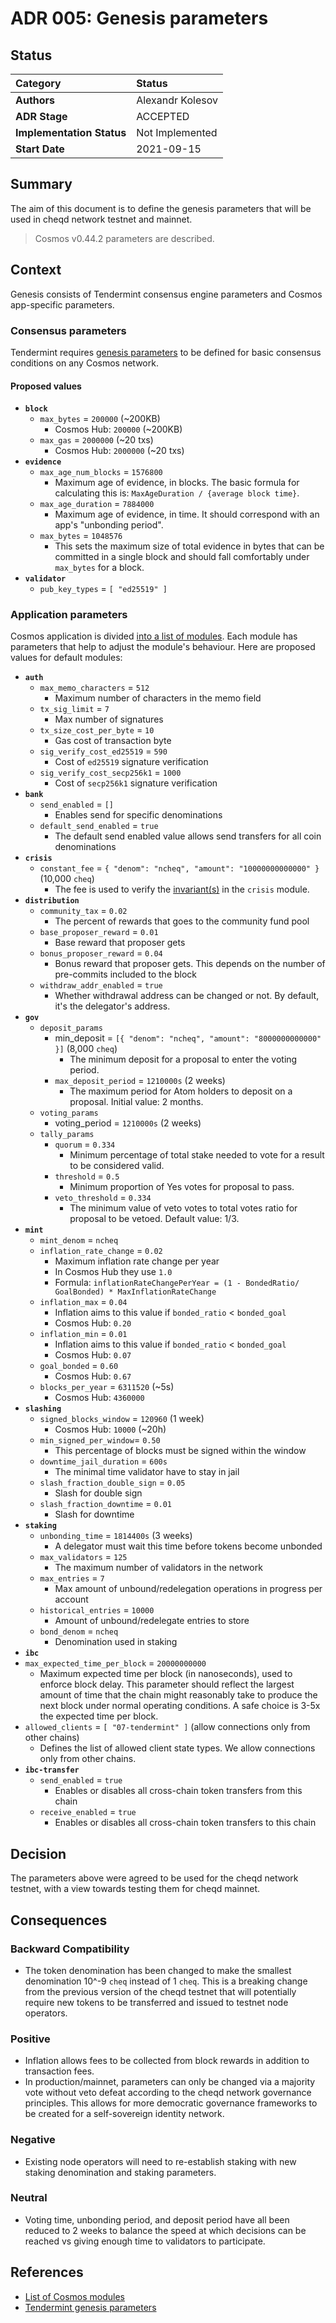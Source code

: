 # ADR 005: Genesis parameters

## Status

| Category | Status |
| :--- | :--- |
| **Authors** | Alexandr Kolesov |
| **ADR Stage** | ACCEPTED |
| **Implementation Status** | Not Implemented |
| **Start Date** | 2021-09-15 |

## Summary

The aim of this document is to define the genesis parameters that will be used in cheqd network testnet and mainnet.

> Cosmos v0.44.2 parameters are described.

## Context

Genesis consists of Tendermint consensus engine parameters and Cosmos app-specific parameters.

### Consensus parameters

Tendermint requires [genesis parameters](https://docs.tendermint.com/master/tendermint-core/using-tendermint.html#genesis) to be defined for basic consensus conditions on any Cosmos network.

#### Proposed values

* **`block`**
  * `max_bytes` = `200000` \(~200KB\)
    * Cosmos Hub: `200000` \(~200KB\)
  * `max_gas` = `2000000` \(~20 txs\)
    * Cosmos Hub: `2000000` \(~20 txs\)
* **`evidence`**
  * `max_age_num_blocks` = `1576800`
    * Maximum age of evidence, in blocks. The basic formula for calculating this is: `MaxAgeDuration / {average block time}`.
  * `max_age_duration` = `7884000`
    * Maximum age of evidence, in time. It should correspond with an app's "unbonding period".
  * `max_bytes` = `1048576`
    * This sets the maximum size of total evidence in bytes that can be committed in a single block and should fall comfortably under `max_bytes` for a block.
* **`validator`**
  * `pub_key_types` = `[ "ed25519" ]`

### Application parameters

Cosmos application is divided [into a list of modules](https://docs.cosmos.network/v0.44/modules/). Each module has parameters that help to adjust the module's behaviour. Here are proposed values for default modules:

* **`auth`**
  * `max_memo_characters` = `512`
    * Maximum number of characters in the memo field
  * `tx_sig_limit` = `7`
    * Max number of signatures
  * `tx_size_cost_per_byte` = `10`
    * Gas cost of transaction byte
  * `sig_verify_cost_ed25519` = `590`
    * Cost of `ed25519` signature verification
  * `sig_verify_cost_secp256k1` = `1000`
    * Cost of `secp256k1` signature verification
* **`bank`**
  * `send_enabled` = `[]`
    * Enables send for specific denominations
  * `default_send_enabled` = `true`
    * The default send enabled value allows send transfers for all coin denominations
* **`crisis`**
  * `constant_fee` = `{ "denom": "ncheq", "amount": "10000000000000" }` \(10,000 `cheq`\)
    * The fee is used to verify the [invariant\(s\)](https://docs.cosmos.network/v0.44/building-modules/invariants.html) in the `crisis` module.
* **`distribution`**
  * `community_tax` = `0.02`
    * The percent of rewards that goes to the community fund pool
  * `base_proposer_reward` = `0.01`
    * Base reward that proposer gets
  * `bonus_proposer_reward` = `0.04`
    * Bonus reward that proposer gets. This depends on the number of pre-commits included to the block
  * `withdraw_addr_enabled` = `true`
    * Whether withdrawal address can be changed or not. By default, it's the delegator's address.
* **`gov`**
  * `deposit_params`
    * min\_deposit = `[{ "denom": "ncheq", "amount": "8000000000000" }]` \(8,000 `cheq`\)
      * The minimum deposit for a proposal to enter the voting period.
    * `max_deposit_period` = `1210000s` \(2 weeks\)
      * The maximum period for Atom holders to deposit on a proposal. Initial value: 2 months.
  * `voting_params`
    * voting\_period = `1210000s` \(2 weeks\)
  * `tally_params`
    * `quorum` = `0.334`
      * Minimum percentage of total stake needed to vote for a result to be considered valid. 
    * `threshold` = `0.5`
      * Minimum proportion of Yes votes for proposal to pass.
    * `veto_threshold` = `0.334`
      * The minimum value of veto votes to total votes ratio for proposal to be vetoed. Default value: 1/3.
* **`mint`**
  * `mint_denom` = `ncheq`
  * `inflation_rate_change` = `0.02`
    * Maximum inflation rate change per year
    * In Cosmos Hub they use `1.0`
    * Formula: `inflationRateChangePerYear = (1 - BondedRatio/ GoalBonded) * MaxInflationRateChange`
  * `inflation_max` = `0.04`
    * Inflation aims to this value if `bonded_ratio` &lt; `bonded_goal`
    * Cosmos Hub: `0.20`
  * `inflation_min` = `0.01`
    * Inflation aims to this value if `bonded_ratio` &lt; `bonded_goal`
    * Cosmos Hub: `0.07`
  * `goal_bonded` = `0.60`
    * Cosmos Hub: `0.67`
  * `blocks_per_year` = `6311520` \(~5s\)
    * Cosmos Hub: `4360000`
* **`slashing`**
  * `signed_blocks_window` = `120960` \(1 week\)
    * Cosmos Hub: `10000` \(~20h\)
  * `min_signed_per_window`= `0.50`
    * This percentage of blocks must be signed within the window
  * `downtime_jail_duration` = `600s`
    * The minimal time validator have to stay in jail
  * `slash_fraction_double_sign` = `0.05`
    * Slash for double sign
  * `slash_fraction_downtime` = `0.01`
    * Slash for downtime
* **`staking`**
  * `unbonding_time` = `1814400s` \(3 weeks\)
    * A delegator must wait this time before tokens become unbonded
  * `max_validators` = `125`
    * The maximum number of validators in the network
  * `max_entries` = `7`
    * Max amount of unbound/redelegation operations in progress per account
  * `historical_entries` = `10000`
    * Amount of unbound/redelegate entries to store
  * `bond_denom` = `ncheq`
    * Denomination used in staking
*  **`ibc`**
  * `max_expected_time_per_block` = `20000000000`
    * Maximum expected time per block (in nanoseconds), used to enforce block delay. This parameter should reflect the largest amount of time that the chain might reasonably take to produce the next block under normal operating conditions. A safe choice is 3-5x the expected time per block.
  * `allowed_clients` = `[ "07-tendermint" ]` (allow connections only from other chains)
    * Defines the list of allowed client state types. We allow connections only from other chains.
* **`ibc-transfer`**
  * `send_enabled` = `true`
    * Enables or disables all cross-chain token transfers from this chain
  * `receive_enabled` = `true`
    * Enables or disables all cross-chain token transfers to this chain

## Decision

The parameters above were agreed to be used for the cheqd network testnet, with a view towards testing them for cheqd mainnet.

## Consequences

### Backward Compatibility

* The token denomination has been changed to make the smallest denomination 10^-9 `cheq` instead of 1 `cheq`. This is a breaking change from the previous version of the cheqd testnet that will potentially require new tokens to be transferred and issued to testnet node operators.

### Positive

* Inflation allows fees to be collected from block rewards in addition to transaction fees.
* In production/mainnet, parameters can only be changed via a majority vote without veto defeat according to the cheqd network governance principles. This allows for more democratic governance frameworks to be created for a self-sovereign identity network.

### Negative

* Existing node operators will need to re-establish staking with new staking denomination and staking parameters.

### Neutral

* Voting time, unbonding period, and deposit period have all been reduced to 2 weeks to balance the speed at which decisions can be reached vs giving enough time to validators to participate.

## References

* [List of Cosmos modules](https://docs.cosmos.network/v0.44/modules/)
* [Tendermint genesis parameters](https://docs.tendermint.com/master/tendermint-core/using-tendermint.html#genesis)

